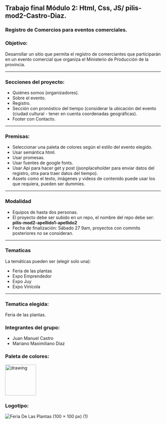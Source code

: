 ## Trabajo final  Módulo 2: Html, Css, JS/ pilis-mod2-Castro-Diaz.
### Registro de Comercios para eventos comerciales.
### Objetivo:
Desarrollar un sitio que permita el registro de comerciantes 
que participarán en un evento comercial que organiza el 
Ministerio de Producción de la provincia.
***
### Secciones del proyecto: 
- Quiénes somos (organizadores). 
- Sobre el evento. 
- Registro. 
- Sección con pronóstico del 
tiempo (considerar la ubicación del evento (ciudad cultural - 
tener en cuenta coordenadas geográficas).
- Footer con Contacto.
***
### Premisas: 

- Seleccionar una paleta de 
colores según el estilo del 
evento elegido.
- Usar semántica html.
- Usar promesas.
- Usar fuentes de google fonts.
- Usar Api para hacer get y post 
(jsonplaceholder para enviar 
datos del registro, otra para 
traer datos del tiempo).
- Assets como el texto, imágenes 
y videos de contenido puede 
usar los que requiera, pueden 
ser dummies.
***
### Modalidad
- Equipos de hasta dos personas. 
- El proyecto debe ser subido en 
un repo, el nombre del repo debe 
ser: **pilis-mod2-apellido1-apellido2**
- Fecha de finalización: Sábado 27 
9am, proyectos con commits 
posteriores no se consideran.
***
### Tematicas
La temáticas pueden ser (elegir solo una):
- Feria de las plantas
- Expo Emprendedor
- Expo Juy
- Expo Vinícola
***
### Tematica elegida: 
Feria de las plantas.
### Integrantes del grupo: 
* Juan Manuel Castro
* Mariano Maximiliano Diaz
### Paleta de colores: 
 <img src="https://user-images.githubusercontent.com/107594252/186970167-c109110a-8c08-48e5-992e-f6acb263662d.png" alt="drawing" width="100"/>
 
### Logotipo:

![Feria De Las Plantas (100 × 100 px) (1)](https://user-images.githubusercontent.com/107594252/186978743-9d45d24a-702b-41cb-a440-a1adb4e43e01.png)



